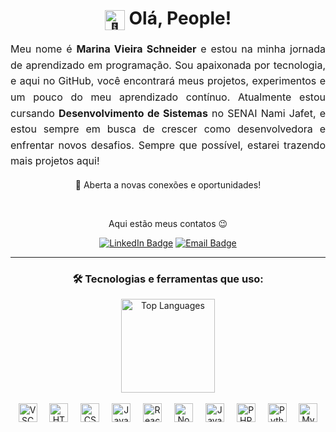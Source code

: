 <h1 align="center">
  <img src="https://em-content.zobj.net/source/microsoft-teams/337/waving-hand_1f44b.png" height="32" style="vertical-align:middle; animation: wave 2s infinite;" alt="👋"/> Olá, People!
</h1>

<p style="font-size: 16px; line-height: 1.6; text-align: justify;">Meu nome é <strong>Marina Vieira Schneider</strong> e estou na minha jornada de aprendizado em programação. Sou apaixonada por tecnologia, e aqui no GitHub, você encontrará meus projetos, experimentos e um pouco do meu aprendizado contínuo. Atualmente estou cursando <strong>Desenvolvimento de Sistemas</strong> no SENAI Nami Jafet, e estou sempre em busca de crescer como desenvolvedora e enfrentar novos desafios. Sempre que possível, estarei trazendo mais projetos aqui!</p>
<p align="center">🤝 Aberta a novas conexões e oportunidades!</p>
<br>
<p align="center">Aqui estão meus contatos 😉</p>
<p align="center">
  <a href="www.linkedin.com/in/marina-vieira-schneider"><img src="https://img.shields.io/badge/linkedin-0A66C2?style=for-the-badge&logo=linkedin&logoColor=white" alt="LinkedIn Badge"/></a>
   <a href="mailto:marinaschneider2016@gmail.com">
  <img src="https://img.shields.io/badge/gmail-D14836?style=for-the-badge&logo=gmail&logoColor=white" alt="Email Badge" />
</a>
</p>

---

<h3 align="center">🛠 Tecnologias e ferramentas que uso:</h3>
<div align="center">
  <img src="https://github-readme-stats.vercel.app/api/top-langs?username=EscandioNeider&locale=en&hide_title=false&layout=compact&card_width=320&langs_count=5&theme=dracula&hide_border=false" height="150" alt="Top Languages" />
  <br><br>
</div>
<div align="center">
  <img src="https://cdn.jsdelivr.net/gh/devicons/devicon/icons/vscode/vscode-original.svg" height="30" alt="VSCode" />
  <img width="12"/>
  <img src="https://cdn.jsdelivr.net/gh/devicons/devicon/icons/html5/html5-original.svg" height="30" alt="HTML5" />
  <img width="12"/>
  <img src="https://cdn.jsdelivr.net/gh/devicons/devicon/icons/css3/css3-original.svg" height="30" alt="CSS3" />
  <img width="12"/>
  <img src="https://cdn.jsdelivr.net/gh/devicons/devicon/icons/javascript/javascript-original.svg" height="30" alt="JavaScript" />
  <img width="12"/>
  <img src="https://cdn.jsdelivr.net/gh/devicons/devicon/icons/react/react-original.svg" height="30" alt="React" />
  <img width="12"/>
  <img src="https://cdn.jsdelivr.net/gh/devicons/devicon/icons/nodejs/nodejs-original.svg" height="30" alt="Node.js" />
  <img width="12"/>
  <img src="https://cdn.jsdelivr.net/gh/devicons/devicon/icons/java/java-original.svg" height="30" alt="Java" />
  <img width="12"/>
  <img src="https://cdn.jsdelivr.net/gh/devicons/devicon/icons/php/php-original.svg" height="30" alt="PHP" />
  <img width="12"/>
  <img src="https://cdn.jsdelivr.net/gh/devicons/devicon/icons/python/python-original.svg" height="30" alt="Python" />
  <img width="12"/>
  <img src="https://cdn.jsdelivr.net/gh/devicons/devicon/icons/mysql/mysql-original.svg" height="30" alt="MySQL" />
</div>

